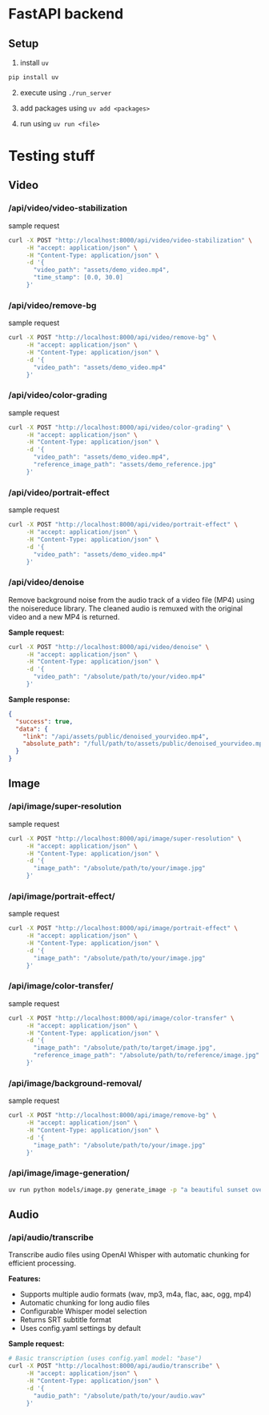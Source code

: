 # FastAPI backend

## Setup

1. install `uv`

```bash
pip install uv
```

2. execute using `./run_server`

3. add packages using `uv add <packages>`

4. run using `uv run <file>`


# Testing stuff
## Video
### /api/video/video-stabilization
sample request
```bash
curl -X POST "http://localhost:8000/api/video/video-stabilization" \
     -H "accept: application/json" \
     -H "Content-Type: application/json" \
     -d '{
       "video_path": "assets/demo_video.mp4",
       "time_stamp": [0.0, 30.0]
     }'
```

### /api/video/remove-bg
sample request
```bash
curl -X POST "http://localhost:8000/api/video/remove-bg" \
     -H "accept: application/json" \
     -H "Content-Type: application/json" \
     -d '{
       "video_path": "assets/demo_video.mp4"
     }'
```

### /api/video/color-grading
sample request
```bash
curl -X POST "http://localhost:8000/api/video/color-grading" \
     -H "accept: application/json" \
     -H "Content-Type: application/json" \
     -d '{
       "video_path": "assets/demo_video.mp4",
       "reference_image_path": "assets/demo_reference.jpg"
     }'
```

### /api/video/portrait-effect
sample request
```bash
curl -X POST "http://localhost:8000/api/video/portrait-effect" \
     -H "accept: application/json" \
     -H "Content-Type: application/json" \
     -d '{
       "video_path": "assets/demo_video.mp4"
     }'
```
### /api/video/denoise

Remove background noise from the audio track of a video file (MP4) using the noisereduce library. The cleaned audio is remuxed with the original video and a new MP4 is returned.

**Sample request:**

```bash
curl -X POST "http://localhost:8000/api/video/denoise" \
     -H "accept: application/json" \
     -H "Content-Type: application/json" \
     -d '{
       "video_path": "/absolute/path/to/your/video.mp4"
     }'
```

**Sample response:**
```json
{
  "success": true,
  "data": {
    "link": "/api/assets/public/denoised_yourvideo.mp4",
    "absolute_path": "/full/path/to/assets/public/denoised_yourvideo.mp4"
  }
}
```

## Image
### /api/image/super-resolution

sample request

```bash
curl -X POST "http://localhost:8000/api/image/super-resolution" \
     -H "accept: application/json" \
     -H "Content-Type: application/json" \
     -d '{
       "image_path": "/absolute/path/to/your/image.jpg"
     }'
```

### /api/image/portrait-effect/

sample request

```bash
curl -X POST "http://localhost:8000/api/image/portrait-effect" \
     -H "accept: application/json" \
     -H "Content-Type: application/json" \
     -d '{
       "image_path": "/absolute/path/to/your/image.jpg"
     }'
```

### /api/image/color-transfer/

sample request

```bash
curl -X POST "http://localhost:8000/api/image/color-transfer" \
     -H "accept: application/json" \
     -H "Content-Type: application/json" \
     -d '{
       "image_path": "/absolute/path/to/target/image.jpg",
       "reference_image_path": "/absolute/path/to/reference/image.jpg"
     }'
```

### /api/image/background-removal/
sample request
```bash
curl -X POST "http://localhost:8000/api/image/remove-bg" \
     -H "accept: application/json" \
     -H "Content-Type: application/json" \
     -d '{
       "image_path": "/absolute/path/to/your/image.jpg"
     }'
```

### /api/image/image-generation/

```bash
uv run python models/image.py generate_image -p "a beautiful sunset over mountains" -o test_generation.png --steps 20
```

## Audio
### /api/audio/transcribe

Transcribe audio files using OpenAI Whisper with automatic chunking for efficient processing.

**Features:**
- Supports multiple audio formats (wav, mp3, m4a, flac, aac, ogg, mp4)
- Automatic chunking for long audio files
- Configurable Whisper model selection
- Returns SRT subtitle format
- Uses config.yaml settings by default

**Sample request:**

```bash
# Basic transcription (uses config.yaml model: "base")
curl -X POST "http://localhost:8000/api/audio/transcribe" \
     -H "accept: application/json" \
     -H "Content-Type: application/json" \
     -d '{
       "audio_path": "/absolute/path/to/your/audio.wav"
     }'
```

